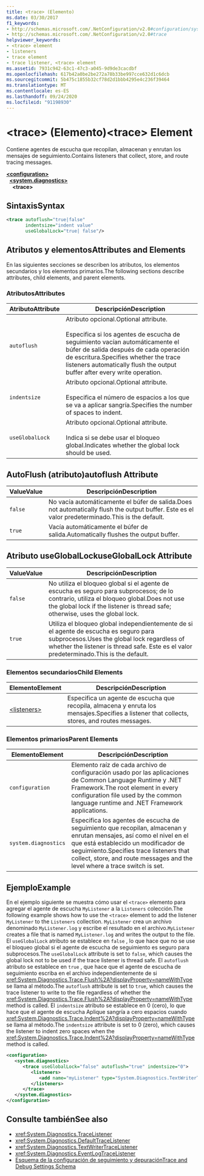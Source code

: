 ```yaml
---
title: <trace> (Elemento)
ms.date: 03/30/2017
f1_keywords:
- http://schemas.microsoft.com/.NetConfiguration/v2.0#configuration/system.diagnostics/trace
- http://schemas.microsoft.com/.NetConfiguration/v2.0#trace
helpviewer_keywords:
- <trace> element
- listeners
- trace element
- trace listener, <trace> element
ms.assetid: 7931c942-63c1-47c3-a045-9d9de3cacdbf
ms.openlocfilehash: 617b42a0be2be272a78b33be997cce632d1c6dcb
ms.sourcegitcommit: 5b475c1855b32cf78d2d1bbb4295e4c236f39464
ms.translationtype: MT
ms.contentlocale: es-ES
ms.lasthandoff: 09/24/2020
ms.locfileid: "91198930"
---
```

# <a name="trace-element"></a><span data-ttu-id="4fd77-102">\<trace> (Elemento)</span><span class="sxs-lookup"><span data-stu-id="4fd77-102">\<trace> Element</span></span>

<span data-ttu-id="4fd77-103">Contiene agentes de escucha que recopilan, almacenan y enrutan los mensajes de seguimiento.</span><span class="sxs-lookup"><span data-stu-id="4fd77-103">Contains listeners that collect, store, and route tracing messages.</span></span>  
  
[**\<configuration>**](../configuration-element.md)  
&nbsp;&nbsp;[**\<system.diagnostics>**](system-diagnostics-element.md)  
&nbsp;&nbsp;&nbsp;&nbsp;**\<trace>**  
  
## <a name="syntax"></a><span data-ttu-id="4fd77-104">Sintaxis</span><span class="sxs-lookup"><span data-stu-id="4fd77-104">Syntax</span></span>  
  
```xml  
<trace autoflush="true|false"
       indentsize="indent value"  
       useGlobalLock="true| false"/>  
```  
  
## <a name="attributes-and-elements"></a><span data-ttu-id="4fd77-105">Atributos y elementos</span><span class="sxs-lookup"><span data-stu-id="4fd77-105">Attributes and Elements</span></span>  

 <span data-ttu-id="4fd77-106">En las siguientes secciones se describen los atributos, los elementos secundarios y los elementos primarios.</span><span class="sxs-lookup"><span data-stu-id="4fd77-106">The following sections describe attributes, child elements, and parent elements.</span></span>  
  
### <a name="attributes"></a><span data-ttu-id="4fd77-107">Atributos</span><span class="sxs-lookup"><span data-stu-id="4fd77-107">Attributes</span></span>  
  
|<span data-ttu-id="4fd77-108">Atributo</span><span class="sxs-lookup"><span data-stu-id="4fd77-108">Attribute</span></span>|<span data-ttu-id="4fd77-109">Descripción</span><span class="sxs-lookup"><span data-stu-id="4fd77-109">Description</span></span>|  
|---------------|-----------------|  
|`autoflush`|<span data-ttu-id="4fd77-110">Atributo opcional.</span><span class="sxs-lookup"><span data-stu-id="4fd77-110">Optional attribute.</span></span><br /><br /> <span data-ttu-id="4fd77-111">Especifica si los agentes de escucha de seguimiento vacían automáticamente el búfer de salida después de cada operación de escritura.</span><span class="sxs-lookup"><span data-stu-id="4fd77-111">Specifies whether the trace listeners automatically flush the output buffer after every write operation.</span></span>|  
|`indentsize`|<span data-ttu-id="4fd77-112">Atributo opcional.</span><span class="sxs-lookup"><span data-stu-id="4fd77-112">Optional attribute.</span></span><br /><br /> <span data-ttu-id="4fd77-113">Especifica el número de espacios a los que se va a aplicar sangría.</span><span class="sxs-lookup"><span data-stu-id="4fd77-113">Specifies the number of spaces to indent.</span></span>|  
|`useGlobalLock`|<span data-ttu-id="4fd77-114">Atributo opcional.</span><span class="sxs-lookup"><span data-stu-id="4fd77-114">Optional attribute.</span></span><br /><br /> <span data-ttu-id="4fd77-115">Indica si se debe usar el bloqueo global.</span><span class="sxs-lookup"><span data-stu-id="4fd77-115">Indicates whether the global lock should be used.</span></span>|  
  
## <a name="autoflush-attribute"></a><span data-ttu-id="4fd77-116">AutoFlush (atributo)</span><span class="sxs-lookup"><span data-stu-id="4fd77-116">autoflush Attribute</span></span>  
  
|<span data-ttu-id="4fd77-117">Value</span><span class="sxs-lookup"><span data-stu-id="4fd77-117">Value</span></span>|<span data-ttu-id="4fd77-118">Descripción</span><span class="sxs-lookup"><span data-stu-id="4fd77-118">Description</span></span>|  
|-----------|-----------------|  
|`false`|<span data-ttu-id="4fd77-119">No vacía automáticamente el búfer de salida.</span><span class="sxs-lookup"><span data-stu-id="4fd77-119">Does not automatically flush the output buffer.</span></span> <span data-ttu-id="4fd77-120">Este es el valor predeterminado.</span><span class="sxs-lookup"><span data-stu-id="4fd77-120">This is the default.</span></span>|  
|`true`|<span data-ttu-id="4fd77-121">Vacía automáticamente el búfer de salida.</span><span class="sxs-lookup"><span data-stu-id="4fd77-121">Automatically flushes the output buffer.</span></span>|  
  
## <a name="usegloballock-attribute"></a><span data-ttu-id="4fd77-122">Atributo useGlobalLock</span><span class="sxs-lookup"><span data-stu-id="4fd77-122">useGlobalLock Attribute</span></span>  
  
|<span data-ttu-id="4fd77-123">Value</span><span class="sxs-lookup"><span data-stu-id="4fd77-123">Value</span></span>|<span data-ttu-id="4fd77-124">Descripción</span><span class="sxs-lookup"><span data-stu-id="4fd77-124">Description</span></span>|  
|-----------|-----------------|  
|`false`|<span data-ttu-id="4fd77-125">No utiliza el bloqueo global si el agente de escucha es seguro para subprocesos; de lo contrario, utiliza el bloqueo global.</span><span class="sxs-lookup"><span data-stu-id="4fd77-125">Does not use the global lock if the listener is thread safe; otherwise, uses the global lock.</span></span>|  
|`true`|<span data-ttu-id="4fd77-126">Utiliza el bloqueo global independientemente de si el agente de escucha es seguro para subprocesos.</span><span class="sxs-lookup"><span data-stu-id="4fd77-126">Uses the global lock regardless of whether the listener is thread safe.</span></span> <span data-ttu-id="4fd77-127">Este es el valor predeterminado.</span><span class="sxs-lookup"><span data-stu-id="4fd77-127">This is the default.</span></span>|  
  
### <a name="child-elements"></a><span data-ttu-id="4fd77-128">Elementos secundarios</span><span class="sxs-lookup"><span data-stu-id="4fd77-128">Child Elements</span></span>  
  
|<span data-ttu-id="4fd77-129">Elemento</span><span class="sxs-lookup"><span data-stu-id="4fd77-129">Element</span></span>|<span data-ttu-id="4fd77-130">Descripción</span><span class="sxs-lookup"><span data-stu-id="4fd77-130">Description</span></span>|  
|-------------|-----------------|  
|[\<listeners>](listeners-element-for-trace.md)|<span data-ttu-id="4fd77-131">Especifica un agente de escucha que recopila, almacena y enruta los mensajes.</span><span class="sxs-lookup"><span data-stu-id="4fd77-131">Specifies a listener that collects, stores, and routes messages.</span></span>|  
  
### <a name="parent-elements"></a><span data-ttu-id="4fd77-132">Elementos primarios</span><span class="sxs-lookup"><span data-stu-id="4fd77-132">Parent Elements</span></span>  
  
|<span data-ttu-id="4fd77-133">Elemento</span><span class="sxs-lookup"><span data-stu-id="4fd77-133">Element</span></span>|<span data-ttu-id="4fd77-134">Descripción</span><span class="sxs-lookup"><span data-stu-id="4fd77-134">Description</span></span>|  
|-------------|-----------------|  
|`configuration`|<span data-ttu-id="4fd77-135">Elemento raíz de cada archivo de configuración usado por las aplicaciones de Common Language Runtime y .NET Framework.</span><span class="sxs-lookup"><span data-stu-id="4fd77-135">The root element in every configuration file used by the common language runtime and .NET Framework applications.</span></span>|  
|`system.diagnostics`|<span data-ttu-id="4fd77-136">Especifica los agentes de escucha de seguimiento que recopilan, almacenan y enrutan mensajes, así como el nivel en el que está establecido un modificador de seguimiento.</span><span class="sxs-lookup"><span data-stu-id="4fd77-136">Specifies trace listeners that collect, store, and route messages and the level where a trace switch is set.</span></span>|  
  
## <a name="example"></a><span data-ttu-id="4fd77-137">Ejemplo</span><span class="sxs-lookup"><span data-stu-id="4fd77-137">Example</span></span>  

 <span data-ttu-id="4fd77-138">En el ejemplo siguiente se muestra cómo usar el `<trace>` elemento para agregar el agente de escucha `MyListener` a la `Listeners` colección.</span><span class="sxs-lookup"><span data-stu-id="4fd77-138">The following example shows how to use the `<trace>` element to add the listener `MyListener` to the `Listeners` collection.</span></span> <span data-ttu-id="4fd77-139">`MyListener` crea un archivo denominado `MyListener.log` y escribe el resultado en el archivo.</span><span class="sxs-lookup"><span data-stu-id="4fd77-139">`MyListener` creates a file that is named `MyListener.log` and writes the output to the file.</span></span> <span data-ttu-id="4fd77-140">El `useGlobalLock` atributo se establece en `false` , lo que hace que no se use el bloqueo global si el agente de escucha de seguimiento es seguro para subprocesos.</span><span class="sxs-lookup"><span data-stu-id="4fd77-140">The `useGlobalLock` attribute is set to `false`, which causes the global lock not to be used if the trace listener is thread safe.</span></span> <span data-ttu-id="4fd77-141">El `autoflush` atributo se establece en `true` , que hace que el agente de escucha de seguimiento escriba en el archivo independientemente de si <xref:System.Diagnostics.Trace.Flush%2A?displayProperty=nameWithType> se llama al método.</span><span class="sxs-lookup"><span data-stu-id="4fd77-141">The `autoflush` attribute is set to `true`, which causes the trace listener to write to the file regardless of whether the <xref:System.Diagnostics.Trace.Flush%2A?displayProperty=nameWithType> method is called.</span></span> <span data-ttu-id="4fd77-142">El `indentsize` atributo se establece en 0 (cero), lo que hace que el agente de escucha Aplique sangría a cero espacios cuando <xref:System.Diagnostics.Trace.Indent%2A?displayProperty=nameWithType> se llama al método.</span><span class="sxs-lookup"><span data-stu-id="4fd77-142">The `indentsize` attribute is set to 0 (zero), which causes the listener to indent zero spaces when the <xref:System.Diagnostics.Trace.Indent%2A?displayProperty=nameWithType> method is called.</span></span>  
  
```xml  
<configuration>  
   <system.diagnostics>  
      <trace useGlobalLock="false" autoflush="true" indentsize="0">  
         <listeners>  
            <add name="myListener" type="System.Diagnostics.TextWriterTraceListener, system version=1.0.3300.0, Culture=neutral, PublicKeyToken=b77a5c561934e089" initializeData="c:\myListener.log" />  
         </listeners>  
      </trace>  
   </system.diagnostics>  
</configuration>  
```  
  
## <a name="see-also"></a><span data-ttu-id="4fd77-143">Consulte también</span><span class="sxs-lookup"><span data-stu-id="4fd77-143">See also</span></span>

- <xref:System.Diagnostics.TraceListener>
- <xref:System.Diagnostics.DefaultTraceListener>
- <xref:System.Diagnostics.TextWriterTraceListener>
- <xref:System.Diagnostics.EventLogTraceListener>
- [<span data-ttu-id="4fd77-144">Esquema de la configuración de seguimiento y depuración</span><span class="sxs-lookup"><span data-stu-id="4fd77-144">Trace and Debug Settings Schema</span></span>](index.md)
